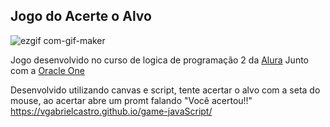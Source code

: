## Jogo do Acerte o Alvo

![ezgif com-gif-maker](https://user-images.githubusercontent.com/91857484/166319433-bc0faaf1-2311-47c3-b9bf-7c27545bb588.gif)

Jogo desenvolvido no curso de logica de programação 2 da [Alura](https://www.alura.com.br) Junto com a [Oracle One](https://oracle.com/br/one)

Desenvolvido utilizando canvas e script, tente acertar o alvo com a seta do mouse, ao acertar abre um promt falando "Você acertou!!"
https://vgabrielcastro.github.io/game-javaScript/
